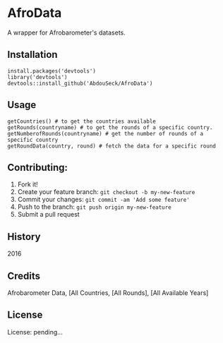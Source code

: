 # AfroData

A wrapper for Afrobarometer's datasets.

## Installation
```
install.packages('devtools')
library('devtools')
devtools::install_github('AbdouSeck/AfroData')

```

## Usage

```
getCountries() # to get the countries available
getRounds(countryname) # to get the rounds of a specific country.
getNumberofRounds(countryname) # get the number of rounds of a specific country
getRoundData(country, round) # fetch the data for a specific round

```

## Contributing:

1. Fork it!
2. Create your feature branch: `git checkout -b my-new-feature`
3. Commit your changes: `git commit -am 'Add some feature'`
4. Push to the branch: `git push origin my-new-feature`
5. Submit a pull request

## History

2016

## Credits
Afrobarometer Data, [All Countries, [All Rounds], [All Available Years]

## License
License: pending...
